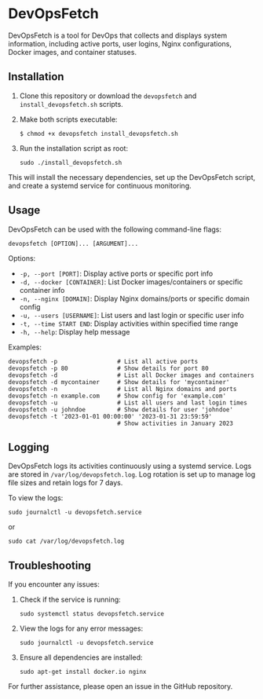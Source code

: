 # DevOpsFetch

DevOpsFetch is a tool for DevOps that collects and displays system information, including active ports, user logins, Nginx configurations, Docker images, and container statuses.

## Installation

1. Clone this repository or download the `devopsfetch` and `install_devopsfetch.sh` scripts.

2. Make both scripts executable:
   ```
   $ chmod +x devopsfetch install_devopsfetch.sh
   ```

3. Run the installation script as root:
   ```
   sudo ./install_devopsfetch.sh
   ```

This will install the necessary dependencies, set up the DevOpsFetch script, and create a systemd service for continuous monitoring.

## Usage

DevOpsFetch can be used with the following command-line flags:

```
devopsfetch [OPTION]... [ARGUMENT]...
```

Options:
- `-p, --port [PORT]`: Display active ports or specific port info
- `-d, --docker [CONTAINER]`: List Docker images/containers or specific container info
- `-n, --nginx [DOMAIN]`: Display Nginx domains/ports or specific domain config
- `-u, --users [USERNAME]`: List users and last login or specific user info
- `-t, --time START END`: Display activities within specified time range
- `-h, --help`: Display help message

Examples:
```
devopsfetch -p                 # List all active ports
devopsfetch -p 80              # Show details for port 80
devopsfetch -d                 # List all Docker images and containers
devopsfetch -d mycontainer     # Show details for 'mycontainer'
devopsfetch -n                 # List all Nginx domains and ports
devopsfetch -n example.com     # Show config for 'example.com'
devopsfetch -u                 # List all users and last login times
devopsfetch -u johndoe         # Show details for user 'johndoe'
devopsfetch -t '2023-01-01 00:00:00' '2023-01-31 23:59:59'
                               # Show activities in January 2023
```

## Logging

DevOpsFetch logs its activities continuously using a systemd service. Logs are stored in `/var/log/devopsfetch.log`. Log rotation is set up to manage log file sizes and retain logs for 7 days.

To view the logs:
```
sudo journalctl -u devopsfetch.service
```

or

```
sudo cat /var/log/devopsfetch.log
```

## Troubleshooting

If you encounter any issues:

1. Check if the service is running:
   ```
   sudo systemctl status devopsfetch.service
   ```
2. View the logs for any error messages:
   ```
   sudo journalctl -u devopsfetch.service
   ```
3. Ensure all dependencies are installed:
   ```
   sudo apt-get install docker.io nginx
   ```

For further assistance, please open an issue in the GitHub repository.